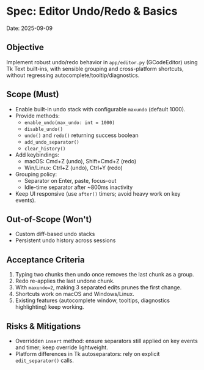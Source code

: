 # Spec: Editor Undo/Redo & Basics

Date: 2025-09-09

## Objective

Implement robust undo/redo behavior in `app/editor.py` (GCodeEditor) using Tk Text built-ins, with sensible grouping and cross-platform shortcuts, without regressing autocomplete/tooltip/diagnostics.

## Scope (Must)

- Enable built-in undo stack with configurable `maxundo` (default 1000).
- Provide methods:
  - `enable_undo(max_undo: int = 1000)`
  - `disable_undo()`
  - `undo()` and `redo()` returning success boolean
  - `add_undo_separator()`
  - `clear_history()`
- Add keybindings:
  - macOS: Cmd+Z (undo), Shift+Cmd+Z (redo)
  - Win/Linux: Ctrl+Z (undo), Ctrl+Y (redo)
- Grouping policy:
  - Separator on Enter, paste, focus-out
  - Idle-time separator after ~800ms inactivity
- Keep UI responsive (use `after()` timers; avoid heavy work on key events).

## Out-of-Scope (Won't)

- Custom diff-based undo stacks
- Persistent undo history across sessions

## Acceptance Criteria

1. Typing two chunks then undo once removes the last chunk as a group.
2. Redo re-applies the last undone chunk.
3. With `maxundo=2`, making 3 separated edits prunes the first change.
4. Shortcuts work on macOS and Windows/Linux.
5. Existing features (autocomplete window, tooltips, diagnostics highlighting) keep working.

## Risks & Mitigations

- Overridden `insert` method: ensure separators still applied on key events and timer; keep override lightweight.
- Platform differences in Tk autoseparators: rely on explicit `edit_separator()` calls.
